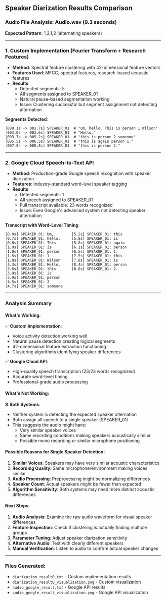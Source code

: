 ## Speaker Diarization Results Comparison

### Audio File Analysis: Audio.wav (9.3 seconds)

**Expected Pattern**: 1,2,1,2 (alternating speakers)

---

### 1. Custom Implementation (Fourier Transform + Research Features)
- **Method**: Spectral feature clustering with 42-dimensional feature vectors
- **Features Used**: MFCC, spectral features, research-based acoustic features
- **Results**: 
  - Detected segments: 5
  - All segments assigned to SPEAKER_01
  - Natural pause-based segmentation working
  - Issue: Clustering successful but segment assignment not detecting alternation

**Segments Detected**:
```
[000.1s -> 001.7s] SPEAKER_01  # "Um, hello. This is person 1 Wilson"
[003.0s -> 003.6s] SPEAKER_01  # "Hello,"
[003.7s -> 005.2s] SPEAKER_01  # "this is person 2 someone"
[005.5s -> 006.5s] SPEAKER_01  # "this is again person 1."
[007.8s -> 008.8s] SPEAKER_01  # "this is person 2."
```

---

### 2. Google Cloud Speech-to-Text API
- **Method**: Production-grade Google speech recognition with speaker diarization
- **Features**: Industry-standard word-level speaker tagging
- **Results**: 
  - Detected segments: 1 
  - All speech assigned to SPEAKER_01
  - Full transcript available: 23 words recognized
  - Issue: Even Google's advanced system not detecting speaker alternation

**Transcript with Word-Level Timing**:
```
[0.0s] SPEAKER_01: Um,        [5.2s] SPEAKER_01: this
[0.7s] SPEAKER_01: hello.     [5.8s] SPEAKER_01: is
[0.8s] SPEAKER_01: This       [5.8s] SPEAKER_01: again
[1.0s] SPEAKER_01: is         [6.1s] SPEAKER_01: person
[1.0s] SPEAKER_01: person     [6.5s] SPEAKER_01: 1.
[1.5s] SPEAKER_01: 1          [7.5s] SPEAKER_01: this
[1.8s] SPEAKER_01: Wilson     [7.8s] SPEAKER_01: is
[3.3s] SPEAKER_01: Hello,     [8.4s] SPEAKER_01: person
[3.6s] SPEAKER_01: this       [8.8s] SPEAKER_01: 2.
[3.9s] SPEAKER_01: is
[3.9s] SPEAKER_01: person
[4.5s] SPEAKER_01: 2
[4.7s] SPEAKER_01: someone
```

---

### Analysis Summary

#### What's Working:
✅ **Custom Implementation**: 
- Voice activity detection working well
- Natural pause detection creating logical segments
- 42-dimensional feature extraction functioning
- Clustering algorithms identifying speaker differences

✅ **Google Cloud API**:
- High-quality speech transcription (23/23 words recognized)
- Accurate word-level timing
- Professional-grade audio processing

#### What's Not Working:
❌ **Both Systems**: 
- Neither system is detecting the expected speaker alternation
- Both assign all speech to a single speaker (SPEAKER_01)
- This suggests the audio might have:
  - Very similar speaker voices
  - Same recording conditions making speakers acoustically similar
  - Possible mono recording or similar microphone positioning

#### Possible Reasons for Single Speaker Detection:
1. **Similar Voices**: Speakers may have very similar acoustic characteristics
2. **Recording Quality**: Same microphone/environment making voices similar
3. **Audio Processing**: Preprocessing might be normalizing differences
4. **Speaker Count**: Actual speakers might be fewer than expected
5. **Algorithm Sensitivity**: Both systems may need more distinct acoustic differences

#### Next Steps:
1. **Audio Analysis**: Examine the raw audio waveform for visual speaker differences
2. **Feature Inspection**: Check if clustering is actually finding multiple groups
3. **Parameter Tuning**: Adjust speaker diarization sensitivity
4. **Alternative Audio**: Test with clearly different speakers
5. **Manual Verification**: Listen to audio to confirm actual speaker changes

---

### Files Generated:
- `diarization_result0.txt` - Custom implementation results
- `diarization_result0_visualization.png` - Custom visualization
- `audio_google_result.txt` - Google API results  
- `audio_google_result_visualization.png` - Google API visualization
